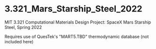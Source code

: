# 3.321_Mars_Starship_Steel_2022
MIT 3.321 Computational Materials Design Project: SpaceX Mars Starship Steel, Spring 2022

Requires use of QuesTek's "MART5.TBD" thermodynamic database (not included here)
